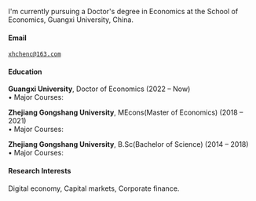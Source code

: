 
I'm currently pursuing a Doctor's degree in Economics at the School of Economics, Guangxi University, China.

#### Email  
<code>xhchenc@163.com</code>  

#### Education  
**Guangxi University**, Doctor of Economics (2022 – Now)  
• Major Courses: 

**Zhejiang Gongshang University**, MEcons(Master of Economics) (2018 – 2021)  
• Major Courses: 

**Zhejiang Gongshang University**, B.Sc(Bachelor of Science) (2014 – 2018)  
• Major Courses: 

#### Research Interests  
Digital economy, Capital markets, Corporate finance.
